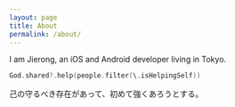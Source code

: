 ```yaml
---
layout: page
title: About
permalink: /about/
---
```


I am Jierong, an iOS and Android developer living in Tokyo.

``` swift
God.shared?.help(people.filter(\.isHelpingSelf))
```

己の守るべき存在があって、初めて強くあろうとする。
